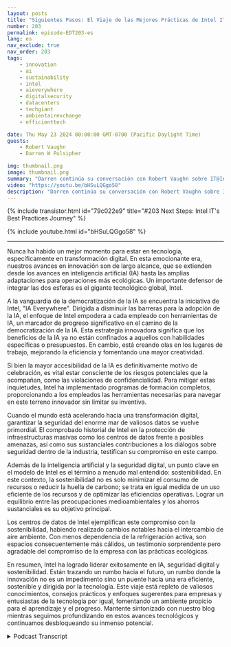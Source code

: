 ```yaml
---
layout: posts
title: "Siguientes Pasos: El Viaje de las Mejores Prácticas de Intel IT"
number: 203
permalink: episode-EDT203-es
lang: es
nav_exclude: true
nav_order: 203
tags:
    - innovation
    - ai
    - sustainability
    - intel
    - aieverywhere
    - digitalsecurity
    - datacenters
    - techgiant
    - ambientairexchange
    - efficienttech

date: Thu May 23 2024 00:00:00 GMT-0700 (Pacific Daylight Time)
guests:
    - Robert Vaughn
    - Darren W Pulsipher

img: thumbnail.png
image: thumbnail.png
summary: "Darren continúa su conversación con Robert Vaughn sobre IT@Intel y cómo está ayudando a organizaciones de todo el mundo a modernizar sus sistemas de información compartiendo las mejores prácticas."
video: "https://youtu.be/bHSuLQGgo58"
description: "Darren continúa su conversación con Robert Vaughn sobre IT@Intel y cómo está ayudando a organizaciones de todo el mundo a modernizar sus sistemas de información compartiendo las mejores prácticas."
---
```


<div>
{% include transistor.html id="79c022e9" title="#203 Next Steps: Intel IT&#39;s Best Practices Journey" %}

{% include youtube.html id="bHSuLQGgo58" %}
</div>

---

Nunca ha habido un mejor momento para estar en tecnología, específicamente en transformación digital. En esta emocionante era, nuestros avances en innovación son de largo alcance, que se extienden desde los avances en inteligencia artificial (IA) hasta las amplias adaptaciones para operaciones más ecológicas. Un importante defensor de integrar las dos esferas es el gigante tecnológico global, Intel.

A la vanguardia de la democratización de la IA se encuentra la iniciativa de Intel, "IA Everywhere". Dirigida a disminuir las barreras para la adopción de la IA, el enfoque de Intel empodera a cada empleado con herramientas de IA, un marcador de progreso significativo en el camino de la democratización de la IA. Esta estrategia innovadora significa que los beneficios de la IA ya no están confinados a aquellos con habilidades específicas o presupuestos. En cambio, está creando olas en los lugares de trabajo, mejorando la eficiencia y fomentando una mayor creatividad.

Si bien la mayor accesibilidad de la IA es definitivamente motivo de celebración, es vital estar consciente de los riesgos potenciales que la acompañan, como las violaciones de confidencialidad. Para mitigar estas inquietudes, Intel ha implementado programas de formación completos, proporcionando a los empleados las herramientas necesarias para navegar en este terreno innovador sin limitar su inventiva.

Cuando el mundo está acelerando hacia una transformación digital, garantizar la seguridad del enorme mar de valiosos datos se vuelve primordial. El comprobado historial de Intel en la protección de infraestructuras masivas como los centros de datos frente a posibles amenazas, así como sus sustanciales contribuciones a los diálogos sobre seguridad dentro de la industria, testifican su compromiso en este campo.

Además de la inteligencia artificial y la seguridad digital, un punto clave en el modelo de Intel es el término a menudo mal entendido: sostenibilidad. En este contexto, la sostenibilidad no es solo minimizar el consumo de recursos o reducir la huella de carbono; se trata en igual medida de un uso eficiente de los recursos y de optimizar las eficiencias operativas. Lograr un equilibrio entre las preocupaciones medioambientales y los ahorros sustanciales es su objetivo principal.

Los centros de datos de Intel ejemplifican este compromiso con la sostenibilidad, habiendo realizado cambios notables hacia el intercambio de aire ambiente. Con menos dependencia de la refrigeración activa, son espacios consecuentemente más cálidos, un testimonio sorprendente pero agradable del compromiso de la empresa con las prácticas ecológicas.

En resumen, Intel ha logrado liderar exitosamente en IA, seguridad digital y sostenibilidad. Están trazando un rumbo hacia el futuro, un rumbo donde la innovación no es un impedimento sino un puente hacia una era eficiente, sostenible y dirigida por la tecnología. Este viaje está repleto de valiosos conocimientos, consejos prácticos y enfoques sugerentes para empresas y entusiastas de la tecnología por igual, fomentando un ambiente propicio para el aprendizaje y el progreso. Mantente sintonizado con nuestro blog mientras seguimos profundizando en estos avances tecnológicos y continuamos desbloqueando su inmenso potencial.



<details>
<summary> Podcast Transcript </summary>

<p></p>

</details>
